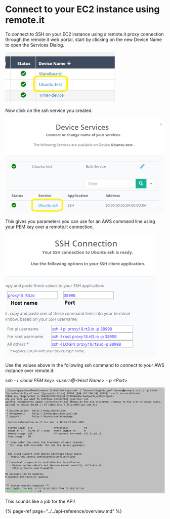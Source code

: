 # Connect to your EC2 instance using remote.it

To connect to SSH on your EC2 instance using a remote.it proxy connection through the remote.it web portal, start by clicking on the new Device Name to open the Services Dialog.

![](../../.gitbook/assets/image%20%2824%29.png)

Now click on the ssh service you created.

![](../../.gitbook/assets/image%20%28330%29.png)

This gives you parameters you can use for an AWS command line using your PEM key over a remote.it connection.

![](../../.gitbook/assets/image%20%28231%29.png)

Use the values above in the following ssh command to connect to your AWS instance over remote.it:

_ssh - i &lt;local PEM key&gt; &lt;user&gt;@&lt;Host Name&gt; - p &lt;Port&gt;_

![](../../.gitbook/assets/image%20%28452%29.png)

This sounds like a job for the API!

{% page-ref page="../../api-reference/overview.md" %}

